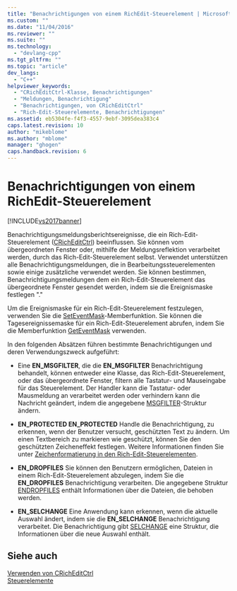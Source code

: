 ```yaml
---
title: "Benachrichtigungen von einem RichEdit-Steuerelement | Microsoft Docs"
ms.custom: ""
ms.date: "11/04/2016"
ms.reviewer: ""
ms.suite: ""
ms.technology: 
  - "devlang-cpp"
ms.tgt_pltfrm: ""
ms.topic: "article"
dev_langs: 
  - "C++"
helpviewer_keywords: 
  - "CRichEditCtrl-Klasse, Benachrichtigungen"
  - "Meldungen, Benachrichtigung"
  - "Benachrichtigungen, von CRichEditCtrl"
  - "Rich-Edit-Steuerelemente, Benachrichtigungen"
ms.assetid: eb5304fe-f4f3-4557-9ebf-3095dea383c4
caps.latest.revision: 10
author: "mikeblome"
ms.author: "mblome"
manager: "ghogen"
caps.handback.revision: 6
---
```

# Benachrichtigungen von einem RichEdit-Steuerelement
[!INCLUDE[vs2017banner](../assembler/inline/includes/vs2017banner.md)]

Benachrichtigungsmeldungsberichtsereignisse, die ein Rich\-Edit\-Steuerelement \([CRichEditCtrl](../mfc/reference/cricheditctrl-class.md)\) beeinflussen.  Sie können vom übergeordneten Fenster oder, mithilfe der Meldungsreflektion verarbeitet werden, durch das Rich\-Edit\-Steuerelement selbst.  Verwendet unterstützen alle Benachrichtigungsmeldungen, die in Bearbeitungssteuerelementen sowie einige zusätzliche verwendet werden.  Sie können bestimmen, Benachrichtigungsmeldungen dem ein Rich\-Edit\-Steuerelement das übergeordnete Fenster gesendet werden, indem sie die Ereignismaske festlegen "."  
  
 Um die Ereignismaske für ein Rich\-Edit\-Steuerelement festzulegen, verwenden Sie die [SetEventMask](../Topic/CRichEditCtrl::SetEventMask.md)\-Memberfunktion.  Sie können die Tagesereignissemaske für ein Rich\-Edit\-Steuerelement abrufen, indem Sie die Memberfunktion [GetEventMask](../Topic/CRichEditCtrl::GetEventMask.md) verwenden.  
  
 In den folgenden Absätzen führen bestimmte Benachrichtigungen und deren Verwendungszweck aufgeführt:  
  
-   Eine **EN\_MSGFILTER**, die die **EN\_MSGFILTER** Benachrichtigung behandelt, können entweder eine Klasse, das Rich\-Edit\-Steuerelement, oder das übergeordnete Fenster, filtern alle Tastatur\- und Mauseingabe für das Steuerelement.  Der Handler kann die Tastatur\- oder Mausmeldung an verarbeitet werden oder verhindern kann die Nachricht geändert, indem die angegebene [MSGFILTER](http://msdn.microsoft.com/library/windows/desktop/bb787936)\-Struktur ändern.  
  
-   **EN\_PROTECTED EN\_PROTECTED** Handle die Benachrichtigung, zu erkennen, wenn der Benutzer versucht, geschützten Text zu ändern.  Um einen Textbereich zu markieren wie geschützt, können Sie den geschützten Zeicheneffekt festlegen.  Weitere Informationen finden Sie unter [Zeichenformatierung in den Rich\-Edit\-Steuerelementen](../mfc/character-formatting-in-rich-edit-controls.md).  
  
-   **EN\_DROPFILES** Sie können den Benutzern ermöglichen, Dateien in einem Rich\-Edit\-Steuerelement abzulegen, indem Sie die **EN\_DROPFILES** Benachrichtigung verarbeiten.  Die angegebene Struktur [ENDROPFILES](http://msdn.microsoft.com/library/windows/desktop/bb787895) enthält Informationen über die Dateien, die behoben werden.  
  
-   **EN\_SELCHANGE** Eine Anwendung kann erkennen, wenn die aktuelle Auswahl ändert, indem sie die **EN\_SELCHANGE** Benachrichtigung verarbeitet.  Die Benachrichtigung gibt [SELCHANGE](http://msdn.microsoft.com/library/windows/desktop/bb787952) eine Struktur, die Informationen über die neue Auswahl enthält.  
  
## Siehe auch  
 [Verwenden von CRichEditCtrl](../mfc/using-cricheditctrl.md)   
 [Steuerelemente](../mfc/controls-mfc.md)